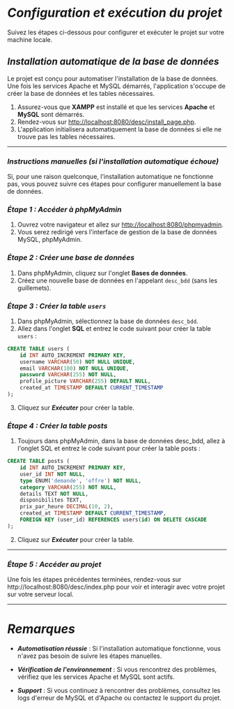 # **_Configuration et exécution du projet_**

Suivez les étapes ci-dessous pour configurer et exécuter le projet sur votre machine locale.

## **_Installation automatique de la base de données_**

Le projet est conçu pour automatiser l'installation de la base de données. Une fois les services Apache et MySQL démarrés, l'application s'occupe de créer la base de données et les tables nécessaires.

1. Assurez-vous que **XAMPP** est installé et que les services **Apache** et **MySQL** sont démarrés.
2. Rendez-vous sur [http://localhost:8080/desc/install_page.php](http://localhost:8080/desc/install_page.php).
3. L'application initialisera automatiquement la base de données si elle ne trouve pas les tables nécessaires.

---

### **_Instructions manuelles (si l'installation automatique échoue)_**

Si, pour une raison quelconque, l'installation automatique ne fonctionne pas, vous pouvez suivre ces étapes pour configurer manuellement la base de données.

### **_Étape 1 : Accéder à phpMyAdmin_**

1. Ouvrez votre navigateur et allez sur [http://localhost:8080/phpmyadmin](http://localhost:8080/phpmyadmin).
2. Vous serez redirigé vers l'interface de gestion de la base de données MySQL, phpMyAdmin.

### **_Étape 2 : Créer une base de données_**

1. Dans phpMyAdmin, cliquez sur l'onglet **Bases de données**.
2. Créez une nouvelle base de données en l'appelant `desc_bdd` (sans les guillemets).

### **_Étape 3 : Créer la table `users`_**

1. Dans phpMyAdmin, sélectionnez la base de données `desc_bdd`.
2. Allez dans l'onglet **SQL** et entrez le code suivant pour créer la table `users` :

```sql
CREATE TABLE users (
    id INT AUTO_INCREMENT PRIMARY KEY,
    username VARCHAR(50) NOT NULL UNIQUE,
    email VARCHAR(100) NOT NULL UNIQUE,
    password VARCHAR(255) NOT NULL,
    profile_picture VARCHAR(255) DEFAULT NULL,
    created_at TIMESTAMP DEFAULT CURRENT_TIMESTAMP
);
```

3. Cliquez sur **_Exécuter_** pour créer la table.

### **_Étape 4 : Créer la table posts_**

1. Toujours dans phpMyAdmin, dans la base de données desc_bdd, allez à l'onglet SQL et entrez le code suivant pour créer la table posts :

```sql
CREATE TABLE posts (
    id INT AUTO_INCREMENT PRIMARY KEY,
    user_id INT NOT NULL,
    type ENUM('demande', 'offre') NOT NULL,
    category VARCHAR(255) NOT NULL,
    details TEXT NOT NULL,
    disponibilites TEXT,
    prix_par_heure DECIMAL(10, 2),
    created_at TIMESTAMP DEFAULT CURRENT_TIMESTAMP,
    FOREIGN KEY (user_id) REFERENCES users(id) ON DELETE CASCADE
);
```

2. Cliquez sur **_Exécuter_** pour créer la table.

---

### **_Étape 5 : Accéder au projet_**

Une fois les étapes précédentes terminées, rendez-vous sur http://localhost:8080/desc/index.php pour voir et interagir avec votre projet sur votre serveur local.

---

# **_Remarques_**

- **_Automatisation réussie_** : Si l'installation automatique fonctionne, vous n'avez pas besoin de suivre les étapes manuelles.

- **_Vérification de l'environnement_** : Si vous rencontrez des problèmes, vérifiez que les services Apache et MySQL sont actifs.

- **_Support_** : Si vous continuez à rencontrer des problèmes, consultez les logs d'erreur de MySQL et d'Apache ou contactez le support du projet.
